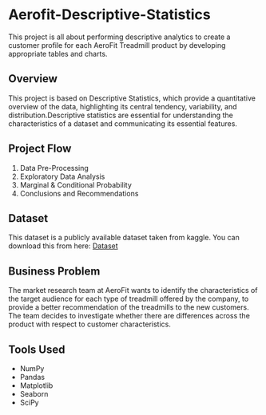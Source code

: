 # Aerofit-Descriptive-Statistics
This project is all about performing descriptive analytics to create a customer profile for each AeroFit Treadmill product by developing appropriate tables and charts.

## **Overview**
This project is based on Descriptive Statistics, which provide a quantitative overview of the data, highlighting its central tendency, variability, and distribution.Descriptive statistics are essential for understanding the characteristics of a dataset and communicating its essential features.

## **Project Flow** 
  1. Data Pre-Processing
  2. Exploratory Data Analysis
  3. Marginal & Conditional Probability
  4. Conclusions and Recommendations

## **Dataset**
This dataset is a publicly available dataset taken from kaggle. 
You can download this from here: [Dataset](https://www.kaggle.com/datasets/sushantpatil04/aerofit?select=aerofit_treadmill.csv)

## **Business Problem**
The market research team at AeroFit wants to identify the characteristics of the target audience for each type of treadmill offered by the company, to provide a better recommendation of the treadmills to the new customers. The team decides to investigate whether there are differences across the product with respect to customer characteristics.

## **Tools Used**
- NumPy
- Pandas
- Matplotlib
- Seaborn
- SciPy
